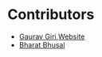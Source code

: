 # Contributors

- [Gaurav Giri](https://github.com/gaurovgiri),[Website](https://gauravgiri.com.np)
- [Bharat Bhusal](https://github.com/bharatbhusal78)
